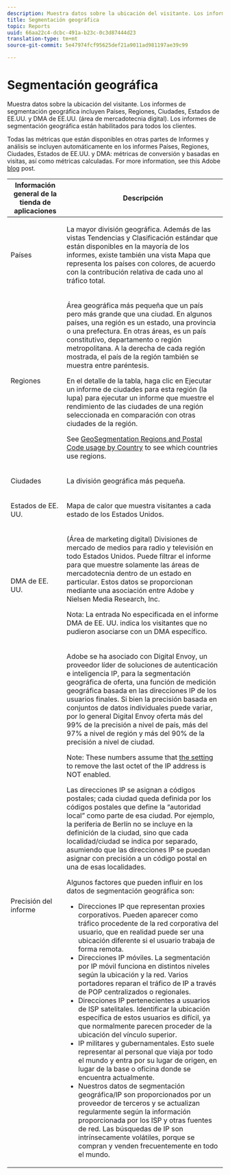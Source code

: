 ```yaml
---
description: Muestra datos sobre la ubicación del visitante. Los informes de segmentación geográfica incluyen Países, Regiones, Ciudades, Estados de EE.UU. y DMA de EE.UU. (área de mercadotecnia digital). Los informes de segmentación geográfica están habilitados para todos los clientes.
title: Segmentación geográfica
topic: Reports
uuid: 66aa22c4-dcbc-491a-b23c-0c3d87444d23
translation-type: tm+mt
source-git-commit: 5e47974fcf95625def21a9011ad981197ae39c99

---
```



# Segmentación geográfica

Muestra datos sobre la ubicación del visitante. Los informes de segmentación geográfica incluyen Países, Regiones, Ciudades, Estados de EE.UU. y DMA de EE.UU. (área de mercadotecnia digital). Los informes de segmentación geográfica están habilitados para todos los clientes.

Todas las métricas que están disponibles en otras partes de Informes y análisis se incluyen automáticamente en los informes Países, Regiones, Ciudades, Estados de EE.UU. y DMA: métricas de conversión y basadas en visitas, así como métricas calculadas. For more information, see this Adobe [blog](https://blogs.adobe.com/digitalmarketing/analytics/introducing-new-metrics-in-geosegmentation-and-more/) post.

<table id="table_566CFFC82E1149D8BAFE6641627FCF1F"> 
 <thead> 
  <tr> 
   <th colname="col1" class="entry"> Información general de la tienda de aplicaciones </th> 
   <th colname="col2" class="entry"> Descripción </th> 
  </tr> 
 </thead>
 <tbody> 
  <tr> 
   <td colname="col1"> Países </td> 
   <td colname="col2"> <p> La mayor división geográfica. Además de las vistas Tendencias y Clasificación estándar que están disponibles en la mayoría de los informes, existe también una vista Mapa que representa los países con colores, de acuerdo con la contribución relativa de cada uno al tráfico total. </p> </td> 
  </tr> 
  <tr> 
   <td colname="col1"> Regiones </td> 
   <td colname="col2"> <p> Área geográfica más pequeña que un país pero más grande que una ciudad. En algunos países, una región es un estado, una provincia o una prefectura. En otras áreas, es un país constitutivo, departamento o región metropolitana. A la derecha de cada región mostrada, el país de la región también se muestra entre paréntesis. </p> <p>En el detalle de la tabla, haga clic en Ejecutar un informe de ciudades para esta región (la lupa) para ejecutar un informe que muestre el rendimiento de las ciudades de una región seleccionada en comparación con otras ciudades de la región. </p> <p>See <a href="/help/components/c-variables/dimensionslist/reports-geosegmentation-reference.md"  > GeoSegmentation Regions and Postal Code usage by Country</a> to see which countries use regions. </p> </td> 
  </tr> 
  <tr> 
   <td colname="col1"> Ciudades </td> 
   <td colname="col2"> <p> La división geográfica más pequeña. </p> </td> 
  </tr> 
  <tr> 
   <td colname="col1"> Estados de EE. UU. </td> 
   <td colname="col2"> <p> Mapa de calor que muestra visitantes a cada estado de los Estados Unidos. </p> </td> 
  </tr> 
  <tr> 
   <td colname="col1"> DMA de EE. UU. </td> 
   <td colname="col2"> <p> (Área de marketing digital) Divisiones de mercado de medios para radio y televisión en todo Estados Unidos. Puede filtrar el informe para que muestre solamente las áreas de mercadotecnia dentro de un estado en particular. Estos datos se proporcionan mediante una asociación entre Adobe y Nielsen Media Research, Inc. </p> <p>Nota: La entrada No especificada en el informe DMA de EE. UU. indica los visitantes que no pudieron asociarse con un DMA específico. </p> </td> 
  </tr> 
  <tr> 
   <td colname="col1"> Precisión del informe </td> 
   <td colname="col2"> <p>Adobe se ha asociado con Digital Envoy, un proveedor líder de soluciones de autenticación e inteligencia IP, para la segmentación geográfica de oferta, una función de medición geográfica basada en las direcciones IP de los usuarios finales. Si bien la precisión basada en conjuntos de datos individuales puede variar, por lo general Digital Envoy oferta más del 99% de la precisión a nivel de país, más del 97% a nivel de región y más del 90% de la precisión a nivel de ciudad. </p> <p>Note: These numbers assume that <a href="/help/admin/admin/general-acct-settings-admin.md">the setting</a> to remove the last octet of the IP address is NOT enabled. </p> <p>Las direcciones IP se asignan a códigos postales; cada ciudad queda definida por los códigos postales que define la “autoridad local” como parte de esa ciudad. Por ejemplo, la periferia de Berlín no se incluye en la definición de la ciudad, sino que cada localidad/ciudad se indica por separado, asumiendo que las direcciones IP se puedan asignar con precisión a un código postal en una de esas localidades. </p> <p>Algunos factores que pueden influir en los datos de segmentación geográfica son: </p> 
    <ul id="ul_1B05024AD5174232A8DB8145753FB09B"> 
     <li id="li_C3A21E7C1186490EB9A236634DB45E7F">Direcciones IP que representan proxies corporativos. Pueden aparecer como tráfico procedente de la red corporativa del usuario, que en realidad puede ser una ubicación diferente si el usuario trabaja de forma remota. </li> 
     <li id="li_56FC36B3598C420F9246D4E8772822A7">Direcciones IP móviles. La segmentación por IP móvil funciona en distintos niveles según la ubicación y la red. Varios portadores reparan el tráfico de IP a través de POP centralizados o regionales. </li> 
     <li id="li_C1EED854AE584489BCBC2A7AA20B8EF1">Direcciones IP pertenecientes a usuarios de ISP satelitales. Identificar la ubicación específica de estos usuarios es difícil, ya que normalmente parecen proceder de la ubicación del vínculo superior. </li> 
     <li id="li_A735756F39554DF19E05D251CA614F02">IP militares y gubernamentales. Esto suele representar al personal que viaja por todo el mundo y entra por su lugar de origen, en lugar de la base o oficina donde se encuentra actualmente. </li> 
     <li id="li_ACFF1B8094684173B8325A44304CA32B">Nuestros datos de segmentación geográfica/IP son proporcionados por un proveedor de terceros y se actualizan regularmente según la información proporcionada por los ISP y otras fuentes de red. Las búsquedas de IP son intrínsecamente volátiles, porque se compran y venden frecuentemente en todo el mundo. </li> 
    </ul> </td> 
  </tr> 
 </tbody> 
</table>

